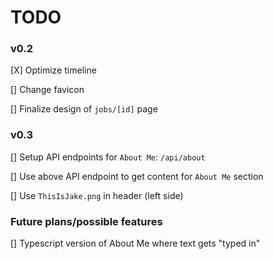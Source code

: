 # TODO

### v0.2

[X] Optimize timeline

[] Change favicon

[] Finalize design of `jobs/[id]` page

### v0.3

[] Setup API endpoints for `About Me`: `/api/about`

[] Use above API endpoint to get content for `About Me` section

[] Use `ThisIsJake.png` in header (left side)

### Future plans/possible features

[] Typescript version of About Me where text gets "typed in"